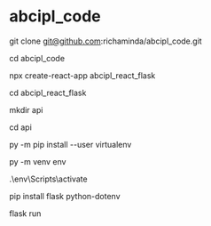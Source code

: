 # abcipl_code

git clone git@github.com:richaminda/abcipl_code.git

cd abcipl_code

npx create-react-app abcipl_react_flask

cd abcipl_react_flask

mkdir api

cd api

py -m pip install --user virtualenv

py -m venv env

.\env\Scripts\activate

pip install flask python-dotenv

flask run

